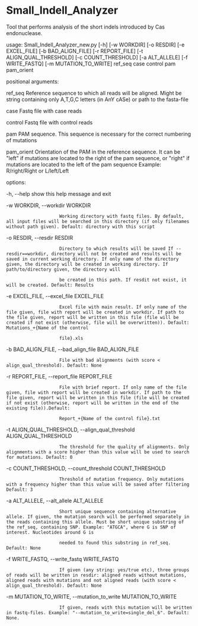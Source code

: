 # Small_Indell_Analyzer
Tool that performs analysis of the short indels introduced by Cas endonuclease. 

usage: Small_Indell_Analyzer_new.py [-h] [-w WORKDIR] [-o RESDIR] [-e EXCEL_FILE] [-b BAD_ALIGN_FILE] [-r REPORT_FILE] [-t ALIGN_QUAL_THRESHOLD] [-с COUNT_THRESHOLD] [-a ALT_ALLELE] [-f WRITE_FASTQ] [-m MUTATION_TO_WRITE] ref_seq case control pam pam_orient

positional arguments:

  ref_seq               Reference sequence to which all reads will be aligned. Might be string containing only A,T,G,C letters (in AnY cASe) or path to the fasta-file

  case                  Fastq file with case reads

  control               Fastq file with control reads

  pam                   PAM sequence. This sequence is necessary for the correct numbering of mutations

  pam_orient            Orientation of the PAM in the reference sequence. It can be "left" if mutations are located to the right of the pam sequence, or "right" if mutations are located to the left of the pam sequence Example: R/right/Right or L/left/Left

options:

  -h, --help            show this help message and exit

  -w WORKDIR, --workdir WORKDIR

                        Working directory with fastq files. By default, all input files will be searched in this directory (if only filenames without path given). Default: directory with this script

  -o RESDIR, --resdir RESDIR

                        Directory to which results will be saved If --resdir==workdir, directory will not be created and results will be saved in current working directory. If only name of the directory given, the directory will be created in working directory. If path/to/directory given, the directory will    

                        be created in this path. If resdit not exist, it will be created. Default: Results

  -e EXCEL_FILE, --excel_file EXCEL_FILE

                        Excel file with main result. If only name of the file given, file with report will be created in workdir. If path to the file given, report will be written in this file (file will be created if not exist (otherwise, file will be overwritten)). Default: Mutations_+{Name of the control    

                        file}.xls

  -b BAD_ALIGN_FILE, --bad_align_file BAD_ALIGN_FILE

                        File with bad alignments (with score < align_qual_threshold). Default: None

  -r REPORT_FILE, --report_file REPORT_FILE

                        File with brief report. If only name of the file given, file with report will be created in workdir. If path to the file given, report will be written in this file (file will be created if not exist (otherwise, report will be written in the end of the existing file)).Default:

                        Report_+{Name of the control file}.txt

  -t ALIGN_QUAL_THRESHOLD, --align_qual_threshold ALIGN_QUAL_THRESHOLD

                        The threshold for the quality of alignments. Only alignments with a score higher than this value will be used to search for mutations. Default: 0

  -с COUNT_THRESHOLD, --count_threshold COUNT_THRESHOLD

                        Threshold of mutation frequency. Only mutations with a frequency higher than this value will be saved after filtering Default: 3

  -a ALT_ALLELE, --alt_allele ALT_ALLELE

                        Short unique sequence containing alternative allele. If given, the mutation search will be performed separately in the reads containing this allele. Must be short unique substring of the ref_seq, containing SNP. Example: "ATGCA", where G is SNP of interest. Nucleotides around G is       

                        needed to found this substring in ref_seq. Default: None

  -f WRITE_FASTQ, --write_fastq WRITE_FASTQ

                        If given (any string: yes/true etc), three groups of reads will be written in resdir: aligned reads without mutations, aligned reads with mutations and not aligned reads (with score < align_qual_threshold). Default: None

  -m MUTATION_TO_WRITE, --mutation_to_write MUTATION_TO_WRITE

                        If given, reads with this mutation will be written in fastq-files. Example: "--mutation_to_write=single_del_6". Default: None.


